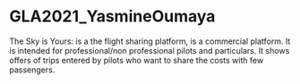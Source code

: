 # GLA2021_YasmineOumaya
The Sky is Yours: is a the flight sharing platform, is a commercial platform. It is intended for professional/non professional pilots and particulars. It shows offers of trips entered by  pilots who want to share the costs with few passengers. 
